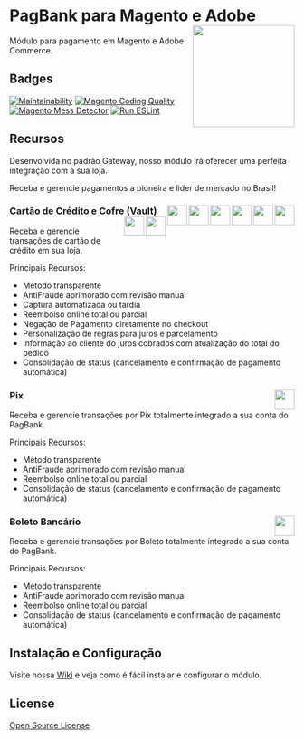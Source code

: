 # PagBank para Magento e Adobe <img src="view/adminhtml/web/images/logo.gif" align="right" width="180"/>

Módulo para pagamento em Magento e Adobe Commerce.

## Badges

[![Maintainability](https://api.codeclimate.com/v1/badges/cc263cca6df24df090ad/maintainability)](https://codeclimate.com/github/elisei/pagbank-payment-magento/maintainability)
[![Magento Coding Quality](https://github.com/pagseguro/payment-magento/actions/workflows/magento-coding-quality.yml/badge.svg)](https://github.com/pagseguro/payment-magento/actions/workflows/magento-coding-quality.yml)
[![Magento Mess Detector](https://github.com/pagseguro/payment-magento/actions/workflows/mess-detector.yml/badge.svg)](https://github.com/pagseguro/payment-magento/actions/workflows/mess-detector.yml)
[![Run ESLint](https://github.com/pagseguro/payment-magento/actions/workflows/ESLint.yml/badge.svg)](https://github.com/pagseguro/payment-magento/actions/workflows/ESLint.yml)

## Recursos

Desenvolvida no padrão Gateway, nosso módulo irá oferecer uma perfeita integração com a sua loja.

Receba e gerencie pagamentos a pioneira e lider de mercado no Brasil!


### Cartão de Crédito e Cofre (Vault) <img src="view/base/web/images/cc/ae.svg" align="right" width="35"/> <img src="view/base/web/images/cc/au.svg" align="right" width="35"/> <img src="view/base/web/images/cc/au.svg" align="right" width="35"/> <img src="view/base/web/images/cc/dn.svg" align="right" width="35"/> <img src="view/base/web/images/cc/elo.svg" align="right" width="35"/> <img src="view/base/web/images/cc/hc.svg" align="right" width="35"/> <img src="view/base/web/images/cc/mc.svg" align="right" width="35"/> <img src="view/base/web/images/cc/vi.svg" align="right" width="35"/>

Receba e gerencie transações de cartão de crédito em sua loja.

Principais Recursos:

- Método transparente
- AntiFraude aprimorado com revisão manual
- Captura automatizada ou tardia
- Reembolso online total ou parcial
- Negação de Pagamento diretamente no checkout
- Personalização de regras para juros e parcelamento
- Informação ao cliente do juros cobrados com atualização do total do pedido
- Consolidação de status (cancelamento e confirmação de pagamento automática)


### Pix <img src="view/base/web/images/pix/logo.svg" align="right" width="35"/>

Receba e gerencie transações por Pix totalmente integrado a sua conta do PagBank.

Principais Recursos:

- Método transparente
- AntiFraude aprimorado com revisão manual
- Reembolso online total ou parcial
- Consolidação de status (cancelamento e confirmação de pagamento automática)

### Boleto Bancário <img src="view/base/web/images/boleto/logo.svg" align="right" width="35"/>

Receba e gerencie transações por Boleto totalmente integrado a sua conta do PagBank.

Principais Recursos:

- Método transparente
- AntiFraude aprimorado com revisão manual
- Reembolso online total ou parcial
- Consolidação de status (cancelamento e confirmação de pagamento automática)

## Instalação e Configuração

Visite nossa [Wiki](wiki) e veja como é fácil instalar e configurar o módulo.

## License

[Open Source License](LICENSE)
